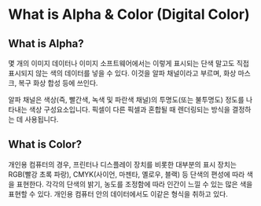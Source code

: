 # What is Alpha & Color (Digital Color)


## What is Alpha?

몇 개의 이미지 데이터나 이미지 소프트웨어에서는 이렇게 표시되는 단색 말고도 직접 표시되지 않는 색의 데이터를 넣을 수 있다. 이것을 알파 채널이라고 부르며, 화상 마스크, 복구 화상 합성 등에 쓰인다.

알파 채널은 색상(즉, 빨간색, 녹색 및 파란색 채널)의 투명도(또는 불투명도) 정도를 나타내는 색상 구성요소입니다. 픽셀이 다른 픽셀과 혼합될 때 렌더링되는 방식을 결정하는 데 사용됩니다.

## What is Color?

개인용 컴퓨터의 경우, 프린터나 디스플레이 장치를 비롯한 대부분의 표시 장치는 RGB(빨강 초록 파랑), CMYK(사이언, 마젠타, 옐로우, 블랙) 등 단색의 편성에 따라 색을 표현한다. 
각각의 단색의 밝기, 농도를 조정함에 따라 인간이 느낄 수 있는 많은 색을 표현할 수 있다. 개인용 컴퓨터 안의 데이터에서도 이같은 형식을 취하고 있다.


